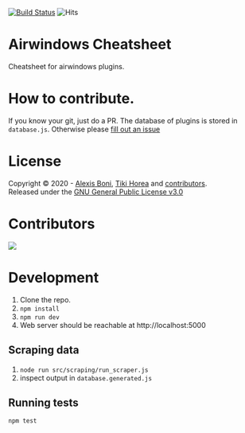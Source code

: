 [![Build Status](https://travis-ci.com/ajboni/airwindows-cheatsheet.svg?branch=master)](https://travis-ci.com/ajboni/airwindows-cheatsheet)
![Hits](https://hitcounter.pythonanywhere.com/count/tag.svg?url=https%3A%2F%2Fairwindowscheatsheet.aboni.dev%2F)

# Airwindows Cheatsheet

Cheatsheet for airwindows plugins.

# How to contribute.

If you know your git, just do a PR. The database of plugins is stored in `database.js`.
Otherwise please [fill out an issue](https://github.com/ajboni/airwindows-cheatsheet/issues/new)

# License

Copyright © 2020 - [Alexis Boni](https://github.com/ajboni/), [Tiki Horea](https://github.com/tikihorea) and [contributors](https://github.com/ajboni/airwindows-cheatsheet/graphs/contributors).  
Released under the [GNU General Public License v3.0](LICENSE)

# Contributors

<a href="https://github.com/ajboni/airwindows-cheatsheet/graphs/contributors">
  <img src="https://contrib.rocks/image?repo=ajboni/airwindows-cheatsheet" />
</a>

# Development

1. Clone the repo.
2. `npm install`
3. `npm run dev`
4. Web server should be reachable at http://localhost:5000

## Scraping data

1. `node run src/scraping/run_scraper.js`
2. inspect output in `database.generated.js`

## Running tests

`npm test`

